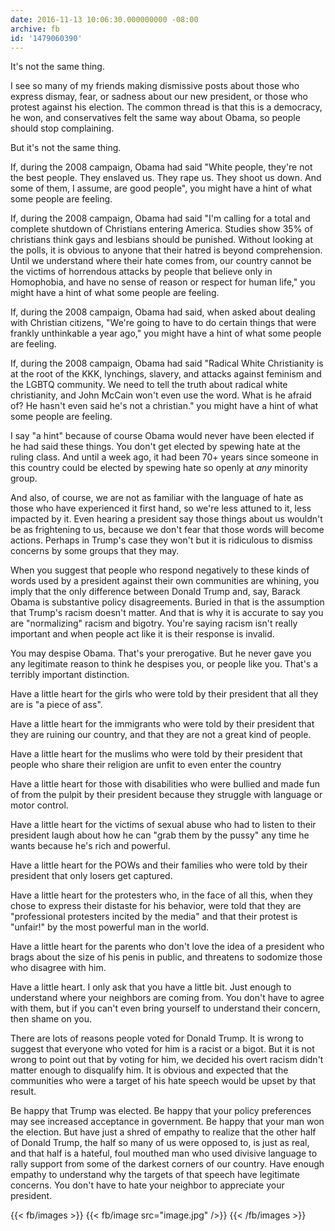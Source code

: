 ```yaml
---
date: 2016-11-13 10:06:30.000000000 -08:00
archive: fb
id: '1479060390'
---
```


It's not the same thing.

I see so many of my friends making dismissive posts about those who express dismay, fear, or sadness about our new president, or those who protest against his election. The common thread is that this is a democracy, he won, and conservatives felt the same way about Obama, so people should stop complaining.

But it's not the same thing.

If, during the 2008 campaign, Obama had said "White people, they're not the best people. They enslaved us. They rape us. They shoot us down. And some of them, I assume, are good people", you might have a hint of what some people are feeling.

If, during the 2008 campaign, Obama had said "I'm calling for a total and complete shutdown of Christians entering America. Studies show 35% of christians think gays and lesbians should be punished. Without looking at the polls, it is obvious to anyone that their hatred is beyond comprehension. Until we understand where their hate comes from, our country cannot be the victims of horrendous attacks by people that believe only in Homophobia, and have no sense of reason or respect for human life," you might have a hint of what some people are feeling.

If, during the 2008 campaign, Obama had said, when asked about dealing with Christian citizens, "We're going to have to do certain things that were frankly unthinkable a year ago," you might have a hint of what some people are feeling. 

If, during the 2008 campaign, Obama had said "Radical White Christianity is at the root of the KKK, lynchings, slavery, and attacks against feminism and the LGBTQ community. We need to tell the truth about radical white christianity, and John McCain won't even use the word. What is he afraid of? He hasn't even said he's not a christian." you might have a hint of what some people are feeling.

I say "a hint" because of course Obama would never have been elected if he had said these things. You don't get elected by spewing hate at the ruling class. And until a week ago, it had been 70+ years since someone in this country could be elected by spewing hate so openly at *any* minority group.

And also, of course, we are not as familiar with the language of hate as those who have experienced it first hand, so we're less attuned to it, less impacted by it. Even hearing a president say those things about us wouldn't be as frightening to us, because we don't fear that those words will become actions. Perhaps in Trump's case they won't but it is ridiculous to dismiss concerns by some groups that they may.

When you suggest that people who respond negatively to these kinds of words used by a president against their own communities are whining, you imply that the only difference between Donald Trump and, say, Barack Obama is substantive policy disagreements. Buried in that is the assumption that Trump's racism doesn't matter. And that is why it is accurate to say you are "normalizing" racism and bigotry. You're saying racism isn't really important and when people act like it is their response is invalid. 

You may despise Obama. That's your prerogative. But he never gave you any legitimate reason to think he despises you, or people like you. That's a terribly important distinction.

Have a little heart for the girls who were told by their president that all they are is "a piece of ass".

Have a little heart for the immigrants who were told by their president that they are ruining our country, and that they are not a great kind of people.

Have a little heart for the muslims who were told by their president that people who share their religion are unfit to even enter the country

Have a little heart for those with disabilities who were bullied and made fun of from the pulpit by their president because they struggle with language or motor control.

Have a little heart for the victims of sexual abuse who had to listen to their president laugh about how he can "grab them by the pussy" any time he wants because he's rich and powerful.

Have a little heart for the POWs and their families who were told by their president that only losers get captured.

Have a little heart for the protesters who, in the face of all this, when they chose to express their distaste for his behavior, were told that they are "professional protesters incited by the media" and that their protest is "unfair!" by the most powerful man in the world. 

Have a little heart for the parents who don't love the idea of a president who brags about the size of his penis in public, and threatens to sodomize those who disagree with him.

Have a little heart. I only ask that you have a little bit. Just enough to understand where your neighbors are coming from. You don't have to agree with them, but if you can't even bring yourself to understand their concern, then shame on you.

There are lots of reasons people voted for Donald Trump. It is wrong to suggest that everyone who voted for him is a racist or a bigot. But it is not wrong to point out that by voting for him, we decided his overt racism didn't matter enough to disqualify him. It is obvious and expected that the communities who were a target of his hate speech would be upset by that result. 

Be happy that Trump was elected. Be happy that your policy preferences may see increased acceptance in government. Be happy that your man won the election. But have just a shred of empathy to realize that the other half of Donald Trump, the half so many of us were opposed to, is just as real, and that half is a hateful, foul mouthed man who used divisive language to rally support from some of the darkest corners of our country. Have enough empathy to understand why the targets of that speech have legitimate concerns. You don't have to hate your neighbor to appreciate your president.

{{< fb/images >}}
{{< fb/image src="image.jpg" />}}
{{< /fb/images >}}
